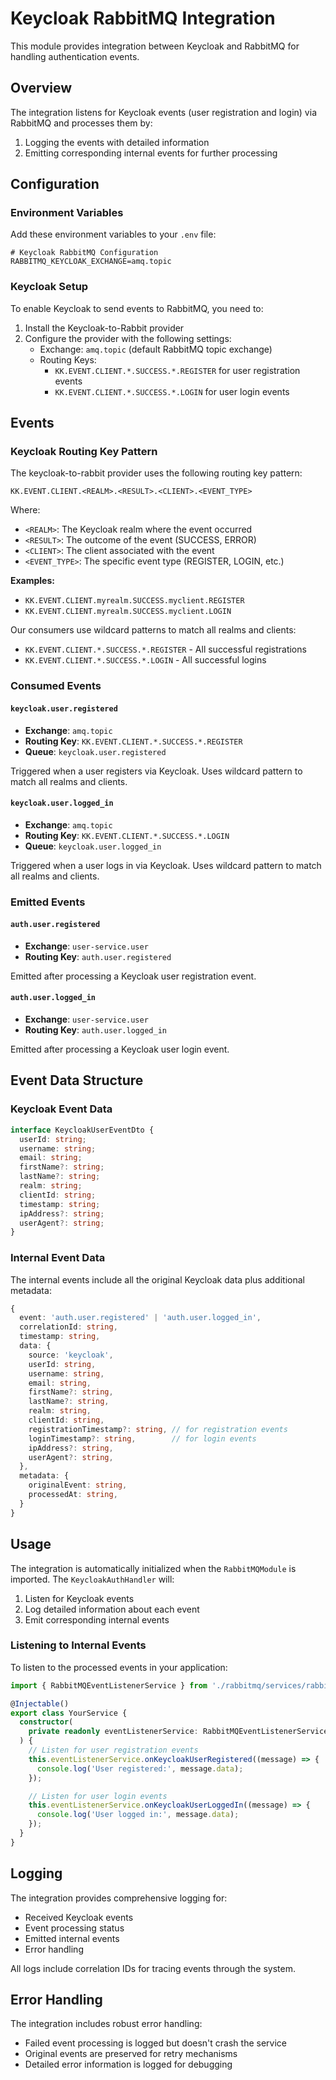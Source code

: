 # Keycloak RabbitMQ Integration

This module provides integration between Keycloak and RabbitMQ for handling authentication events.

## Overview

The integration listens for Keycloak events (user registration and login) via RabbitMQ and processes them by:
1. Logging the events with detailed information
2. Emitting corresponding internal events for further processing

## Configuration

### Environment Variables

Add these environment variables to your `.env` file:

```env
# Keycloak RabbitMQ Configuration
RABBITMQ_KEYCLOAK_EXCHANGE=amq.topic
```

### Keycloak Setup

To enable Keycloak to send events to RabbitMQ, you need to:

1. Install the Keycloak-to-Rabbit provider
2. Configure the provider with the following settings:
   - Exchange: `amq.topic` (default RabbitMQ topic exchange)
   - Routing Keys: 
     - `KK.EVENT.CLIENT.*.SUCCESS.*.REGISTER` for user registration events
     - `KK.EVENT.CLIENT.*.SUCCESS.*.LOGIN` for user login events

## Events

### Keycloak Routing Key Pattern

The keycloak-to-rabbit provider uses the following routing key pattern:

```
KK.EVENT.CLIENT.<REALM>.<RESULT>.<CLIENT>.<EVENT_TYPE>
```

Where:
- `<REALM>`: The Keycloak realm where the event occurred
- `<RESULT>`: The outcome of the event (SUCCESS, ERROR)
- `<CLIENT>`: The client associated with the event
- `<EVENT_TYPE>`: The specific event type (REGISTER, LOGIN, etc.)

**Examples:**
- `KK.EVENT.CLIENT.myrealm.SUCCESS.myclient.REGISTER`
- `KK.EVENT.CLIENT.myrealm.SUCCESS.myclient.LOGIN`

Our consumers use wildcard patterns to match all realms and clients:
- `KK.EVENT.CLIENT.*.SUCCESS.*.REGISTER` - All successful registrations
- `KK.EVENT.CLIENT.*.SUCCESS.*.LOGIN` - All successful logins

### Consumed Events

#### `keycloak.user.registered`
- **Exchange**: `amq.topic`
- **Routing Key**: `KK.EVENT.CLIENT.*.SUCCESS.*.REGISTER`
- **Queue**: `keycloak.user.registered`

Triggered when a user registers via Keycloak. Uses wildcard pattern to match all realms and clients.

#### `keycloak.user.logged_in`
- **Exchange**: `amq.topic`
- **Routing Key**: `KK.EVENT.CLIENT.*.SUCCESS.*.LOGIN`
- **Queue**: `keycloak.user.logged_in`

Triggered when a user logs in via Keycloak. Uses wildcard pattern to match all realms and clients.

### Emitted Events

#### `auth.user.registered`
- **Exchange**: `user-service.user`
- **Routing Key**: `auth.user.registered`

Emitted after processing a Keycloak user registration event.

#### `auth.user.logged_in`
- **Exchange**: `user-service.user`
- **Routing Key**: `auth.user.logged_in`

Emitted after processing a Keycloak user login event.

## Event Data Structure

### Keycloak Event Data

```typescript
interface KeycloakUserEventDto {
  userId: string;
  username: string;
  email: string;
  firstName?: string;
  lastName?: string;
  realm: string;
  clientId: string;
  timestamp: string;
  ipAddress?: string;
  userAgent?: string;
}
```

### Internal Event Data

The internal events include all the original Keycloak data plus additional metadata:

```typescript
{
  event: 'auth.user.registered' | 'auth.user.logged_in',
  correlationId: string,
  timestamp: string,
  data: {
    source: 'keycloak',
    userId: string,
    username: string,
    email: string,
    firstName?: string,
    lastName?: string,
    realm: string,
    clientId: string,
    registrationTimestamp?: string, // for registration events
    loginTimestamp?: string,        // for login events
    ipAddress?: string,
    userAgent?: string,
  },
  metadata: {
    originalEvent: string,
    processedAt: string,
  }
}
```

## Usage

The integration is automatically initialized when the `RabbitMQModule` is imported. The `KeycloakAuthHandler` will:

1. Listen for Keycloak events
2. Log detailed information about each event
3. Emit corresponding internal events

### Listening to Internal Events

To listen to the processed events in your application:

```typescript
import { RabbitMQEventListenerService } from './rabbitmq/services/rabbitmq-event-listener.service';

@Injectable()
export class YourService {
  constructor(
    private readonly eventListenerService: RabbitMQEventListenerService,
  ) {
    // Listen for user registration events
    this.eventListenerService.onKeycloakUserRegistered((message) => {
      console.log('User registered:', message.data);
    });

    // Listen for user login events
    this.eventListenerService.onKeycloakUserLoggedIn((message) => {
      console.log('User logged in:', message.data);
    });
  }
}
```

## Logging

The integration provides comprehensive logging for:
- Received Keycloak events
- Event processing status
- Emitted internal events
- Error handling

All logs include correlation IDs for tracing events through the system.

## Error Handling

The integration includes robust error handling:
- Failed event processing is logged but doesn't crash the service
- Original events are preserved for retry mechanisms
- Detailed error information is logged for debugging
